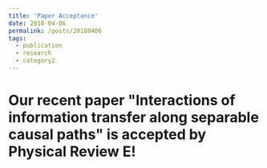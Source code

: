 ```yaml
---
title: 'Paper Acceptance'
date: 2018-04-06
permalink: /posts/20180406
tags:
  - publication
  - research
  - category2
---
```


Our recent paper "Interactions of information transfer along separable causal paths" is accepted by **Physical Review E**!
======

